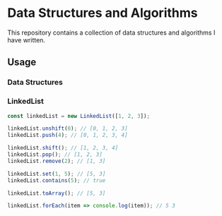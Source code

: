 # Data Structures and Algorithms

This repository contains a collection of data structures and algorithms I have written.

## Usage

### Data Structures

### LinkedList

```typescript
const linkedList = new LinkedList([1, 2, 3]);

linkedList.unshift(0); // [0, 1, 2, 3]
linkedList.push(4); // [0, 1, 2, 3, 4]

linkedList.shift(); // [1, 2, 3, 4] 
linkedList.pop(); // [1, 2, 3]
linkedList.remove(2); // [1, 3]

linkedList.set(1, 5); // [5, 3]
linkedList.contains(5); // true

linkedList.toArray(); // [5, 3]

linkedList.forEach(item => console.log(item)); // 5 3
```

